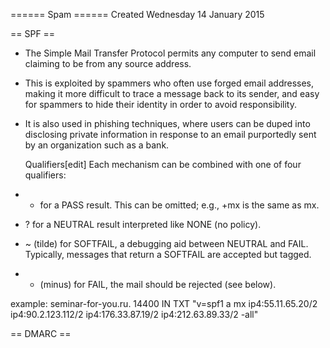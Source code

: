 ====== Spam ======
Created Wednesday 14 January 2015

== SPF ==
- The Simple Mail Transfer Protocol permits any computer to send email claiming to be from any source address. 
- This is exploited by spammers who often use forged email addresses, making it more difficult to trace a message back to its sender, and easy for spammers to hide their identity in order to avoid responsibility. 
- It is also used in phishing techniques, where users can be duped into disclosing private information in response to an email purportedly sent by an organization such as a bank.

	Qualifiers[edit]
	Each mechanism can be combined with one of four qualifiers:
-	+ for a PASS result. This can be omitted; e.g., +mx is the same as mx.
-	? for a NEUTRAL result interpreted like NONE (no policy).
-	~ (tilde) for SOFTFAIL, a debugging aid between NEUTRAL and FAIL. Typically, messages that return a SOFTFAIL are accepted but tagged.
-	- (minus) for FAIL, the mail should be rejected (see below).
	
	
example: seminar-for-you.ru.    14400   IN      TXT     "v=spf1 a mx ip4:55.11.65.20/2 ip4:90.2.123.112/2 ip4:176.33.87.19/2 ip4:212.63.89.33/2 -all"

== DMARC ==
